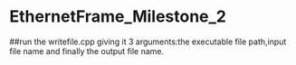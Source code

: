 # EthernetFrame_Milestone_2
##run the writefile.cpp giving it 3 arguments:the executable file path,input file name and finally the output file name.
